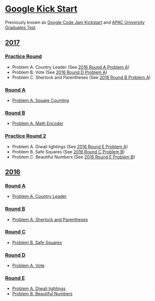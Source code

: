 # [Google Kick Start](https://codingcompetitions.withgoogle.com/kickstart)

Previously known as [Google Code Jam Kickstart](https://code.google.com/codejam/kickstart/)
and [APAC University Graduates Test](https://code.google.com/codejam/apactest)

## [2017](2017)

### [Practice Round](https://code.google.com/codejam/contest/6304486/dashboard)

- Problem A. Country Leader (See [2016 Round A Problem A](2016/Round%20A/Problem%20A))
- Problem B. Vote (See [2016 Round D Problem A](2016/Round%20D/Problem%20A))
- Problem C. Sherlock and Parentheses (See [2016 Round B Problem A](2016/Round%20B/Problem%20A))

### [Round A](2017/Round%20A)

- [Problem A. Square Counting](2017/Round%20A/Problem%20A)

### [Round B](2017/Round%20B)

- [Problem A. Math Encoder](2017/Round%20B/Problem%20A)

### [Practice Round 2](https://code.google.com/codejam/contest/12254486/dashboard)

- Problem A. Diwali lightings (See [2016 Round E Problem A](2016/Round%20E/Problem%20A))
- Problem B. Safe Squares (See [2016 Round C Problem B](2016/Round%20C/Problem%20B))
- Problem C. Beautiful Numbers (See [2016 Round E Problem B](2016/Round%20E/Problem%20B))

## [2016](2016)

### [Round A](2016/Round%20A)

- [Problem A. Country Leader](2016/Round%20A/Problem%20A)

### [Round B](2016/Round%20B)

- [Problem A. Sherlock and Parentheses](2016/Round%20B/Problem%20A)

### [Round C](2016/Round%20C)

- [Problem B. Safe Squares](2016/Round%20C/Problem%20B)

### [Round D](2016/Round%20D)

- [Problem A. Vote](2016/Round%20D/Problem%20A)

### [Round E](2016/Round%20E)

- [Problem A. Diwali lightings](2016/Round%20E/Problem%20A)
- [Problem B. Beautiful Numbers](2016/Round%20E/Problem%20B)
